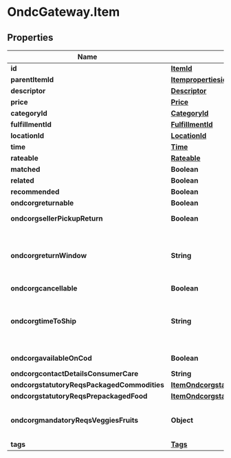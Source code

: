 # OndcGateway.Item

## Properties
Name | Type | Description | Notes
------------ | ------------- | ------------- | -------------
**id** | [**ItemId**](ItemId.md) |  | 
**parentItemId** | [**Itempropertiesid**](Itempropertiesid.md) |  | [optional] 
**descriptor** | [**Descriptor**](Descriptor.md) |  | 
**price** | [**Price**](Price.md) |  | 
**categoryId** | [**CategoryId**](CategoryId.md) |  | 
**fulfillmentId** | [**FulfillmentId**](FulfillmentId.md) |  | 
**locationId** | [**LocationId**](LocationId.md) |  | 
**time** | [**Time**](Time.md) |  | [optional] 
**rateable** | [**Rateable**](Rateable.md) |  | [optional] 
**matched** | **Boolean** |  | 
**related** | **Boolean** |  | [optional] 
**recommended** | **Boolean** |  | [optional] 
**ondcorgreturnable** | **Boolean** | whether the item is returnable | 
**ondcorgsellerPickupReturn** | **Boolean** | in case of return, whether the item should be picked up by seller | 
**ondcorgreturnWindow** | **String** | return window for the item in ISO8601 durations format e.g. &#x27;PT24H&#x27; indicates 24 hour return window. Mandatory if \&quot;@ondc/org/returnable\&quot; is \&quot;true\&quot; | 
**ondcorgcancellable** | **Boolean** | whether the item is cancellable | 
**ondcorgtimeToShip** | **String** | time from order confirmation by which item ready to ship in ISO8601 durations format (e.g. &#x27;PT30M&#x27; indicates item ready to ship in 30 mins). Mandatory for category_id \&quot;F&amp;B\&quot; | 
**ondcorgavailableOnCod** | **Boolean** | whether the catalog item is available on COD | 
**ondcorgcontactDetailsConsumerCare** | **String** | contact details for consumer care | 
**ondcorgstatutoryReqsPackagedCommodities** | [**ItemOndcorgstatutoryReqsPackagedCommodities**](ItemOndcorgstatutoryReqsPackagedCommodities.md) |  | 
**ondcorgstatutoryReqsPrepackagedFood** | [**ItemOndcorgstatutoryReqsPrepackagedFood**](ItemOndcorgstatutoryReqsPrepackagedFood.md) |  | 
**ondcorgmandatoryReqsVeggiesFruits** | **Object** | mandatory for category_id \&quot;Fruits and Vegetables\&quot; required attributes include the following - net_quantity | 
**tags** | [**Tags**](Tags.md) |  | [optional] 
